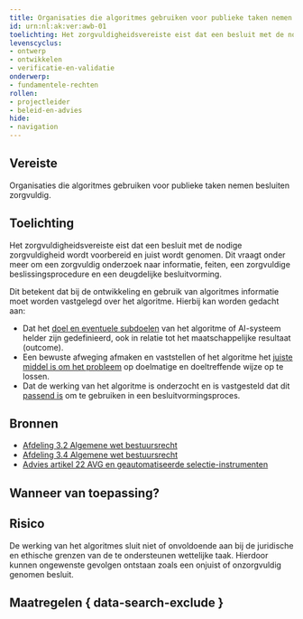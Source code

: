```yaml
---
title: Organisaties die algoritmes gebruiken voor publieke taken nemen besluiten zorgvuldig.
id: urn:nl:ak:ver:awb-01
toelichting: Het zorgvuldigheidsvereiste eist dat een besluit met de nodige zorgvuldigheid wordt voorbereid en juist wordt genomen. 
levenscyclus: 
- ontwerp
- ontwikkelen
- verificatie-en-validatie
onderwerp:
- fundamentele-rechten
rollen:
- projectleider
- beleid-en-advies
hide:
- navigation
---
```


<!-- tags -->

## Vereiste
Organisaties die algoritmes gebruiken voor publieke taken nemen besluiten zorgvuldig.

## Toelichting 
Het zorgvuldigheidsvereiste eist dat een besluit met de nodige zorgvuldigheid wordt voorbereid en juist wordt genomen.
Dit vraagt onder meer om een zorgvuldig onderzoek naar informatie, feiten, een zorgvuldige beslissingsprocedure en een deugdelijke besluitvorming. 

Dit betekent dat bij de ontwikkeling en gebruik van algoritmes informatie moet worden vastgelegd  over het algoritme. Hierbij kan worden gedacht aan:
- Dat het [doel en eventuele subdoelen](1-pba-01-formuleren-probleemdefinitie.md) van het algoritme of AI-systeem helder zijn gedefinieerd, ook in relatie tot het maatschappelijke resultaat (outcome).
- Een bewuste afweging afmaken en vaststellen of het algoritme het [juiste middel is om het probleem](1-pba-01-formuleren-probleemdefinitie) op doelmatige en doeltreffende wijze op te lossen.
- Dat de werking van het algoritme is onderzocht en is vastgesteld dat dit [passend is](5-ver-03-functioneren-in-lijn-met-doeleinden.md) om te gebruiken in een besluitvormingsproces.

## Bronnen 
- [Afdeling 3.2 Algemene wet bestuursrecht](https://wetten.overheid.nl/jci1.3:c:BWBR0005537&hoofdstuk=3&afdeling=3.2&z=2024-05-01&g=2024-05-01)
- [Afdeling 3.4 Algemene wet bestuursrecht](https://wetten.overheid.nl/jci1.3:c:BWBR0005537&hoofdstuk=3&afdeling=3.4&z=2024-05-01&g=2024-05-01)
- [Advies artikel 22 AVG en geautomatiseerde selectie-instrumenten](https://www.autoriteitpersoonsgegevens.nl/system/files?file=2024-10/Advies%20geautomatiseerde%20besluitvorming%20artikel%2022%20AVG.pdf)

## Wanneer van toepassing? 
<!-- tags-ai-act --> 

## Risico 
De werking van het algoritmes sluit niet of onvoldoende aan bij de juridische en ethische grenzen van de te ondersteunen wettelijke taak.
Hierdoor kunnen ongewenste gevolgen ontstaan zoals een onjuist of onzorgvuldig genomen besluit.

## Maatregelen { data-search-exclude } 

<!-- list_maatregelen vereiste/awb-1-zorgvuldigheidsbeginsel no-search no-onderwerp no-rol no-levenscyclus no-search no-onderwerp no-rol no-levenscyclus -->
